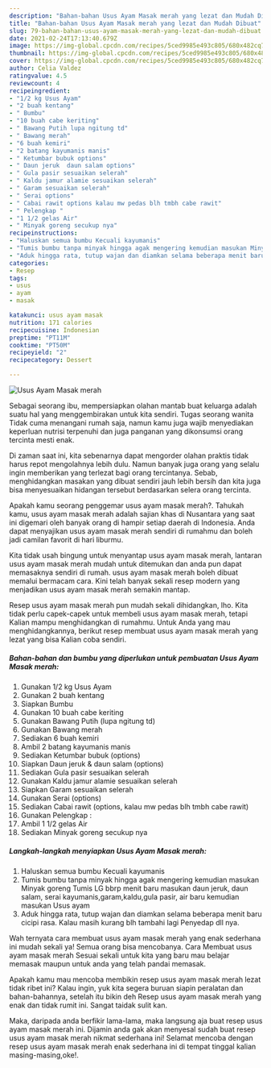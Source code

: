 ```yaml
---
description: "Bahan-bahan Usus Ayam Masak merah yang lezat dan Mudah Dibuat"
title: "Bahan-bahan Usus Ayam Masak merah yang lezat dan Mudah Dibuat"
slug: 79-bahan-bahan-usus-ayam-masak-merah-yang-lezat-dan-mudah-dibuat
date: 2021-02-24T17:13:40.679Z
image: https://img-global.cpcdn.com/recipes/5ced9985e493c805/680x482cq70/usus-ayam-masak-merah-foto-resep-utama.jpg
thumbnail: https://img-global.cpcdn.com/recipes/5ced9985e493c805/680x482cq70/usus-ayam-masak-merah-foto-resep-utama.jpg
cover: https://img-global.cpcdn.com/recipes/5ced9985e493c805/680x482cq70/usus-ayam-masak-merah-foto-resep-utama.jpg
author: Celia Valdez
ratingvalue: 4.5
reviewcount: 4
recipeingredient:
- "1/2 kg Usus Ayam"
- "2 buah kentang"
- " Bumbu"
- "10 buah cabe keriting"
- " Bawang Putih lupa ngitung td"
- " Bawang merah"
- "6 buah kemiri"
- "2 batang kayumanis manis"
- " Ketumbar bubuk options"
- " Daun jeruk  daun salam options"
- " Gula pasir sesuaikan selerah"
- " Kaldu jamur alamie sesuaikan selerah"
- " Garam sesuaikan selerah"
- " Serai options"
- " Cabai rawit options kalau mw pedas blh tmbh cabe rawit"
- " Pelengkap "
- "1 1/2 gelas Air"
- " Minyak goreng secukup nya"
recipeinstructions:
- "Haluskan semua bumbu Kecuali kayumanis"
- "Tumis bumbu tanpa minyak hingga agak mengering kemudian masukan Minyak goreng Tumis LG bbrp menit baru masukan daun jeruk, daun salam, serai kayumanis,garam,kaldu,gula pasir, air baru kemudian masukan Usus ayam"
- "Aduk hingga rata, tutup wajan dan diamkan selama beberapa menit baru cicipi rasa. Kalau masih kurang blh tambahi lagi Penyedap dll nya."
categories:
- Resep
tags:
- usus
- ayam
- masak

katakunci: usus ayam masak 
nutrition: 171 calories
recipecuisine: Indonesian
preptime: "PT11M"
cooktime: "PT50M"
recipeyield: "2"
recipecategory: Dessert

---
```



![Usus Ayam Masak merah](https://img-global.cpcdn.com/recipes/5ced9985e493c805/680x482cq70/usus-ayam-masak-merah-foto-resep-utama.jpg)

Sebagai seorang ibu, mempersiapkan olahan mantab buat keluarga adalah suatu hal yang menggembirakan untuk kita sendiri. Tugas seorang  wanita Tidak cuma menangani rumah saja, namun kamu juga wajib menyediakan keperluan nutrisi terpenuhi dan juga panganan yang dikonsumsi orang tercinta mesti enak.

Di zaman  saat ini, kita sebenarnya dapat mengorder olahan praktis tidak harus repot mengolahnya lebih dulu. Namun banyak juga orang yang selalu ingin memberikan yang terlezat bagi orang tercintanya. Sebab, menghidangkan masakan yang dibuat sendiri jauh lebih bersih dan kita juga bisa menyesuaikan hidangan tersebut berdasarkan selera orang tercinta. 



Apakah kamu seorang penggemar usus ayam masak merah?. Tahukah kamu, usus ayam masak merah adalah sajian khas di Nusantara yang saat ini digemari oleh banyak orang di hampir setiap daerah di Indonesia. Anda dapat menyajikan usus ayam masak merah sendiri di rumahmu dan boleh jadi camilan favorit di hari liburmu.

Kita tidak usah bingung untuk menyantap usus ayam masak merah, lantaran usus ayam masak merah mudah untuk ditemukan dan anda pun dapat memasaknya sendiri di rumah. usus ayam masak merah boleh dibuat memalui bermacam cara. Kini telah banyak sekali resep modern yang menjadikan usus ayam masak merah semakin mantap.

Resep usus ayam masak merah pun mudah sekali dihidangkan, lho. Kita tidak perlu capek-capek untuk membeli usus ayam masak merah, tetapi Kalian mampu menghidangkan di rumahmu. Untuk Anda yang mau menghidangkannya, berikut resep membuat usus ayam masak merah yang lezat yang bisa Kalian coba sendiri.

<!--inarticleads1-->

##### Bahan-bahan dan bumbu yang diperlukan untuk pembuatan Usus Ayam Masak merah:

1. Gunakan 1/2 kg Usus Ayam
1. Gunakan 2 buah kentang
1. Siapkan  Bumbu
1. Gunakan 10 buah cabe keriting
1. Gunakan  Bawang Putih (lupa ngitung td)
1. Gunakan  Bawang merah
1. Sediakan 6 buah kemiri
1. Ambil 2 batang kayumanis manis
1. Sediakan  Ketumbar bubuk (options)
1. Siapkan  Daun jeruk &amp; daun salam (options)
1. Sediakan  Gula pasir sesuaikan selerah
1. Gunakan  Kaldu jamur alamie sesuaikan selerah
1. Siapkan  Garam sesuaikan selerah
1. Gunakan  Serai (options)
1. Sediakan  Cabai rawit (options, kalau mw pedas blh tmbh cabe rawit)
1. Gunakan  Pelengkap :
1. Ambil 1 1/2 gelas Air
1. Sediakan  Minyak goreng secukup nya




<!--inarticleads2-->

##### Langkah-langkah menyiapkan Usus Ayam Masak merah:

1. Haluskan semua bumbu Kecuali kayumanis
1. Tumis bumbu tanpa minyak hingga agak mengering kemudian masukan Minyak goreng Tumis LG bbrp menit baru masukan daun jeruk, daun salam, serai kayumanis,garam,kaldu,gula pasir, air baru kemudian masukan Usus ayam
1. Aduk hingga rata, tutup wajan dan diamkan selama beberapa menit baru cicipi rasa. Kalau masih kurang blh tambahi lagi Penyedap dll nya.




Wah ternyata cara membuat usus ayam masak merah yang enak sederhana ini mudah sekali ya! Semua orang bisa mencobanya. Cara Membuat usus ayam masak merah Sesuai sekali untuk kita yang baru mau belajar memasak maupun untuk anda yang telah pandai memasak.

Apakah kamu mau mencoba membikin resep usus ayam masak merah lezat tidak ribet ini? Kalau ingin, yuk kita segera buruan siapin peralatan dan bahan-bahannya, setelah itu bikin deh Resep usus ayam masak merah yang enak dan tidak rumit ini. Sangat taidak sulit kan. 

Maka, daripada anda berfikir lama-lama, maka langsung aja buat resep usus ayam masak merah ini. Dijamin anda gak akan menyesal sudah buat resep usus ayam masak merah nikmat sederhana ini! Selamat mencoba dengan resep usus ayam masak merah enak sederhana ini di tempat tinggal kalian masing-masing,oke!.

